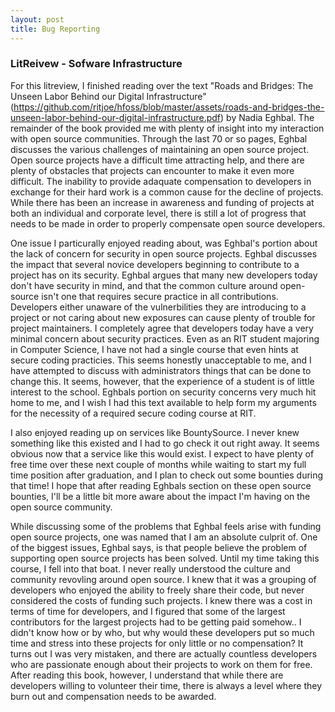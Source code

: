 ```yaml
---
layout: post
title: Bug Reporting
---
```


### LitReivew - Sofware Infrastructure ###

For this litreview, I finished reading over the text "Roads and Bridges: The Unseen Labor Behind our Digital Infrastructure" (https://github.com/ritjoe/hfoss/blob/master/assets/roads-and-bridges-the-unseen-labor-behind-our-digital-infrastructure.pdf) by Nadia Eghbal.
The remainder of the book provided me with plenty of insight into my interaction with open source communities. Through the last 70 or so pages, Eghbal discusses the various challenges of maintaining an open source project. 
Open source projects have a difficult time attracting help, and there are plenty of obstacles that projects can encounter to make it even more difficult. 
The inability to provide adaquate compensation to developers in exchange for their hard work is a common cause for the decline of projects. While there has been an
increase in awareness and funding of projects at both an individual and corporate level, there is still a lot of progress that needs to be made in order to properly compensate open source developers.

One issue I particurally enjoyed reading about, was Eghbal's portion about the lack of concern for security in open source projects. Eghbal discusses the impact that several novice developers
beginning to contribute to a project has on its security. Eghbal argues that many new developers today don't have security in mind, and that the common culture around open-source isn't one that requires secure
practice in all contributions. Developers either unaware of the vulnerbilities they are introducing to a project or not caring about new exposures can cause plenty of trouble for project maintainers. 
I completely agree that developers today have a very minimal concern about security practices. Even as an RIT student majoring in Computer Science, I have not had a single course that even hints at secure coding practicies. 
This seems honestly unacceptable to me, and I have attempted to discuss with administrators things that can be done to change this. It seems, however, that the experience of a student is of little interest to the school. 
Eghbals portion on security concerns very much hit home to me, and I wish I had this text available to help form my arguments for the necessity of a required secure coding course at RIT.

I also enjoyed reading up on services like BountySource. I never knew something like this existed and I had to go check it out right away. It seems obvious now that a service like
this would exist. I expect to have plenty of free time over these next couple of months while waiting to start my full time position after graduation, and I plan to check out some bounties during that time!
I hope that after reading Eghbals section on these open source bounties, I'll be a little bit more aware about the impact I'm having on the open source community.

While discussing some of the problems that Eghbal feels arise with funding open source projects, one was named that I am an absolute culprit of. One of the biggest issues, Eghbal says, is that people believe the problem
of supporting open source projects has been solved. Until my time taking this course, I fell into that boat. I never really understood the culture and community revovling around open source. I knew that it was a grouping of developers
who enjoyed the ability to freely share their code, but never considered the costs of funding such projects. I knew there was a cost in terms of time for developers, and I figured that some of the largest contributors
for the largest projects had to be getting paid somehow.. I didn't know how or by who, but why would these developers put so much time and stress into these projects for only little or no compensation? It turns out I was very mistaken,
and there are actually countless developers who are passionate enough about their projects to work on them for free. After reading this book, however, I understand that while there are developers willing to volunteer their time,
there is always a level where they burn out and compensation needs to be awarded. 


